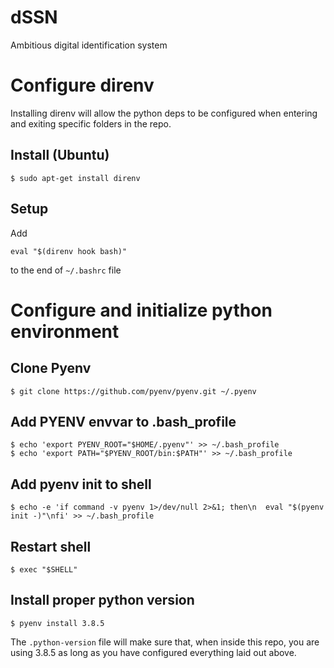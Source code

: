 # dSSN
Ambitious digital identification system


# Configure direnv
Installing direnv will allow the python deps to be configured when entering
and exiting specific folders in the repo.

## Install (Ubuntu)
```
$ sudo apt-get install direnv
```

## Setup
Add 
```
eval "$(direnv hook bash)"
```
to the end of `~/.bashrc` file


# Configure and initialize python environment

## Clone Pyenv
```
$ git clone https://github.com/pyenv/pyenv.git ~/.pyenv
```

## Add PYENV envvar to .bash_profile
```
$ echo 'export PYENV_ROOT="$HOME/.pyenv"' >> ~/.bash_profile
$ echo 'export PATH="$PYENV_ROOT/bin:$PATH"' >> ~/.bash_profile
```
## Add pyenv init to shell
```
$ echo -e 'if command -v pyenv 1>/dev/null 2>&1; then\n  eval "$(pyenv init -)"\nfi' >> ~/.bash_profile
```

## Restart shell
```
$ exec "$SHELL"
```

## Install proper python version
```
$ pyenv install 3.8.5
```

The `.python-version` file will make sure that, when inside this repo, you are using 3.8.5
as long as you have configured everything laid out above.
